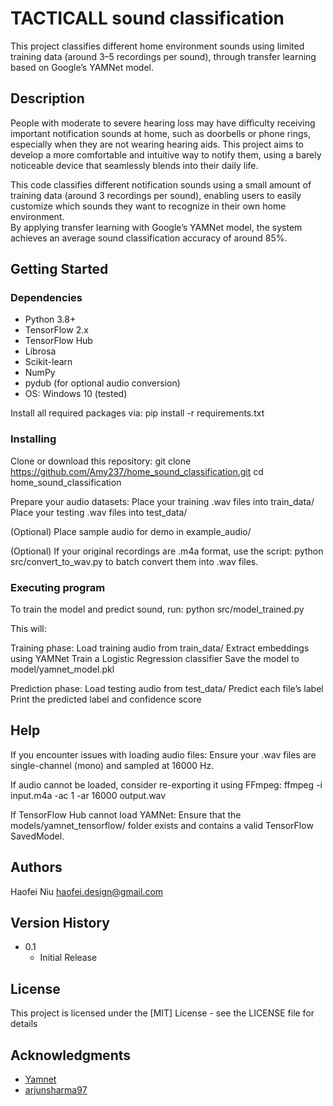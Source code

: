 # TACTICALL sound classification

This project classifies different home environment sounds using limited training data (around 3–5 recordings per sound), through transfer learning based on Google’s YAMNet model.

## Description

People with moderate to severe hearing loss may have difficulty receiving important notification sounds at home, such as doorbells or phone rings, especially when they are not wearing hearing aids. This project aims to develop a more comfortable and intuitive way to notify them, using a barely noticeable device that seamlessly blends into their daily life.

This code classifies different notification sounds using a small amount of training data (around 3 recordings per sound), enabling users to easily customize which sounds they want to recognize in their own home environment.  
By applying transfer learning with Google’s YAMNet model, the system achieves an average sound classification accuracy of around 85%.

## Getting Started

### Dependencies

- Python 3.8+
- TensorFlow 2.x
- TensorFlow Hub
- Librosa
- Scikit-learn
- NumPy
- pydub (for optional audio conversion)
- OS: Windows 10 (tested)

Install all required packages via:
pip install -r requirements.txt

### Installing

Clone or download this repository:
git clone https://github.com/Amy237/home_sound_classification.git
cd home_sound_classification

Prepare your audio datasets:
Place your training .wav files into train_data/
Place your testing .wav files into test_data/

(Optional) Place sample audio for demo in example_audio/

(Optional) If your original recordings are .m4a format, use the script:
python src/convert_to_wav.py
to batch convert them into .wav files.

### Executing program

To train the model and predict sound, run:
python src/model_trained.py

This will:

Training phase:
Load training audio from train_data/
Extract embeddings using YAMNet
Train a Logistic Regression classifier
Save the model to model/yamnet_model.pkl

Prediction phase:
Load testing audio from test_data/
Predict each file’s label
Print the predicted label and confidence score

## Help

If you encounter issues with loading audio files:
Ensure your .wav files are single-channel (mono) and sampled at 16000 Hz.

If audio cannot be loaded, consider re-exporting it using FFmpeg:
ffmpeg -i input.m4a -ac 1 -ar 16000 output.wav

If TensorFlow Hub cannot load YAMNet:
Ensure that the models/yamnet_tensorflow/ folder exists and contains a valid TensorFlow SavedModel.

## Authors

Haofei Niu
haofei.design@gmail.com

## Version History

* 0.1
    * Initial Release

## License

This project is licensed under the [MIT] License - see the LICENSE file for details

## Acknowledgments

* [Yamnet](https://www.kaggle.com/models/google/yamnet)
* [arjunsharma97](https://gist.github.com/arjunsharma97/0ecac61da2937ec52baf61af1aa1b759#file-m4atowav-py)